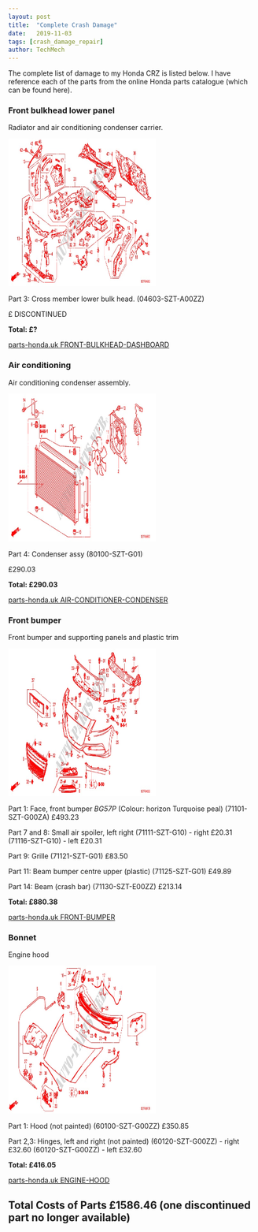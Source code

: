 ```yaml
---
layout: post
title:  "Complete Crash Damage"
date:   2019-11-03
tags: [crash_damage_repair]
author: TechMech
---
```


The complete list of damage to my Honda CRZ is listed below.
I have reference each of the parts from the online Honda parts catalogue 
(which can be found here).


### Front bulkhead lower panel
Radiator and air conditioning condenser carrier.

<a href="https://github.com/TechMechGarage/HondaCRZ/raw/master/img/CrashDamageRepair/HondaCrzPartCatalogue/FRONT-BULKHEAD-DASHBOARD-Honda-Cars-CR-Z-2011-BASE-6-speed-manual-B__4900.jpg">
 <img src="https://github.com/TechMechGarage/HondaCRZ/raw/master/img/CrashDamageRepair/HondaCrzPartCatalogue/FRONT-BULKHEAD-DASHBOARD-Honda-Cars-CR-Z-2011-BASE-6-speed-manual-B__4900.jpg" style="width:300px;height:300px;">
</a>


Part 3: Cross member lower bulk head.
(04603-SZT-A00ZZ)
 
£ DISCONTINUED 

**Total: £?**

<a href="https://www.parts-honda.uk/honda-cars/CR-Z/2011/BASE/BODY-PARTS/FRONT-BULKHEAD-DASHBOARD/17SZTB01/B__4900/6/20481">
parts-honda.uk FRONT-BULKHEAD-DASHBOARD
<a/>




### Air conditioning 
Air conditioning condenser assembly.

<a href="https://github.com/TechMechGarage/HondaCRZ/raw/master/img/CrashDamageRepair/HondaCrzPartCatalogue/AIR-CONDITIONER-CONDENSER--Honda-Cars-CR-Z-2011-BASE-6-speed-manual-B__5800.jpg">
 <img src="https://github.com/TechMechGarage/HondaCRZ/raw/master/img/CrashDamageRepair/HondaCrzPartCatalogue/AIR-CONDITIONER-CONDENSER--Honda-Cars-CR-Z-2011-BASE-6-speed-manual-B__5800.jpg" style="width:300px;height:300px;">
</a>

Part 4: Condenser assy
(80100-SZT-G01)

£290.03 

**Total: £290.03**

<a href="https://www.parts-honda.uk/honda-cars/CR-Z/2011/BASE/BODY-PARTS/AIR-CONDITIONER-CONDENSER-/17SZTB01/B__5800/6/20481">
parts-honda.uk AIR-CONDITIONER-CONDENSER
<a/>




### Front bumper 
Front bumper and supporting panels and plastic trim


<a href="https://github.com/TechMechGarage/HondaCRZ/raw/master/img/CrashDamageRepair/HondaCrzPartCatalogue/FRONT-BUMPER-Honda-Cars-CR-Z-2011-BASE-6-speed-manual-B__4600.jpg">
 <img src="https://github.com/TechMechGarage/HondaCRZ/raw/master/img/CrashDamageRepair/HondaCrzPartCatalogue/FRONT-BUMPER-Honda-Cars-CR-Z-2011-BASE-6-speed-manual-B__4600.jpg" style="width:300px;height:300px;">
</a>


Part 1: Face, front bumper *BG57P* (Colour: horizon Turquoise peal)
(71101-SZT-G00ZA)
£493.23


Part 7 and 8: Small air spoiler, left right
(71111-SZT-G10) - right
£20.31
(71116-SZT-G10) - left
£20.31


Part 9: Grille
(71121-SZT-G01)
£83.50


Part 11: Beam bumper centre upper (plastic)
(71125-SZT-G01)
£49.89

Part 14: Beam (crash bar)
(71130-SZT-E00ZZ)
£213.14


**Total: £880.38**

<a href="https://www.parts-honda.uk/honda-cars/CR-Z/2011/BASE/UPHOLSTERY/FRONT-BUMPER/17SZTB01/B__4600/5/20481">
parts-honda.uk FRONT-BUMPER
<a/>




### Bonnet 
Engine hood

<a href="https://github.com/TechMechGarage/HondaCRZ/raw/master/img/CrashDamageRepair/HondaCrzPartCatalogue/ENGINE-HOOD-RH-Honda-Cars-CR-Z-2011-BASE-6-speed-manual-B__5101.jpg">
 <img src="https://github.com/TechMechGarage/HondaCRZ/raw/master/img/CrashDamageRepair/HondaCrzPartCatalogue/ENGINE-HOOD-RH-Honda-Cars-CR-Z-2011-BASE-6-speed-manual-B__5101.jpg" style="width:300px;height:300px;">
</a>


Part 1: Hood (not painted)
(60100-SZT-G00ZZ)
£350.85

Part 2,3: Hinges, left and right (not painted)
(60120-SZT-G00ZZ) - right
£32.60
(60120-SZT-G00ZZ) - left
£32.60

**Total: £416.05**

<a href="https://www.parts-honda.uk/honda-cars/CR-Z/2011/BASE/BODY-PARTS/ENGINE-HOOD-RH-/17SZTB01/B__5101/6/20481">
parts-honda.uk ENGINE-HOOD
<a/>



## Total Costs of Parts £1586.46 (one discontinued part no longer available)


